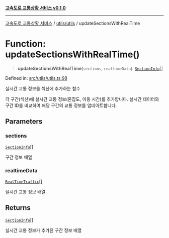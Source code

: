 [**고속도로 교통상황 서비스 v0.1.0**](../../../README.md)

***

[고속도로 교통상황 서비스](../../../modules.md) / [utils/utils](../README.md) / updateSectionsWithRealTime

# Function: updateSectionsWithRealTime()

> **updateSectionsWithRealTime**(`sections`, `realtimeData`): [`SectionInfo`](../../../types/type-aliases/SectionInfo.md)[]

Defined in: [src/utils/utils.ts:98](https://github.com/ksheyon123/road-status-preview/blob/f8475dd9e1f35d9b8acf92ef20ed9d0782a8bb42/src/utils/utils.ts#L98)

실시간 교통 정보를 섹션에 추가하는 함수

각 구간(섹션)에 실시간 교통 정보(혼잡도, 이동 시간)를 추가합니다.
실시간 데이터와 구간 ID를 비교하여 해당 구간의 교통 정보를 업데이트합니다.

## Parameters

### sections

[`SectionInfo`](../../../types/type-aliases/SectionInfo.md)[]

구간 정보 배열

### realtimeData

[`RealTimeTraffic`](../../../types/type-aliases/RealTimeTraffic.md)[]

실시간 교통 정보 배열

## Returns

[`SectionInfo`](../../../types/type-aliases/SectionInfo.md)[]

실시간 교통 정보가 추가된 구간 정보 배열
